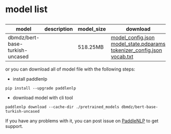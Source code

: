 #  model list

##  

| model  | description | model_size  | download         |
| --- | --- | --- | --- |
|dbmdz/bert-base-turkish-uncased|  | 518.25MB | [model_config.json](https://bj.bcebos.com/paddlenlp/models/community/dbmdz/bert-base-turkish-uncased/model_config.json)<br>[model_state.pdparams](https://bj.bcebos.com/paddlenlp/models/community/dbmdz/bert-base-turkish-uncased/model_state.pdparams)<br>[tokenizer_config.json](https://bj.bcebos.com/paddlenlp/models/community/dbmdz/bert-base-turkish-uncased/tokenizer_config.json)<br>[vocab.txt](https://bj.bcebos.com/paddlenlp/models/community/dbmdz/bert-base-turkish-uncased/vocab.txt) |

or you can download all of model file with the following steps:

* install paddlenlp

```shell
pip install --upgrade paddlenlp
```

* download model with cli tool

```shell
paddlenlp download --cache-dir ./pretrained_models dbmdz/bert-base-turkish-uncased
```

If you have any problems with it, you can post issue on [PaddleNLP](https://github.com/PaddlePaddle/PaddleNLP) to get support.
